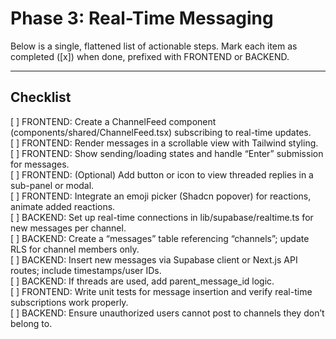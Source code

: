 # Phase 3: Real-Time Messaging

Below is a single, flattened list of actionable steps. Mark each item as completed ([x]) when done, prefixed with FRONTEND or BACKEND.

---

## Checklist

[ ] FRONTEND: Create a ChannelFeed component (components/shared/ChannelFeed.tsx) subscribing to real-time updates.  
[ ] FRONTEND: Render messages in a scrollable view with Tailwind styling.  
[ ] FRONTEND: Show sending/loading states and handle “Enter” submission for messages.  
[ ] FRONTEND: (Optional) Add button or icon to view threaded replies in a sub-panel or modal.  
[ ] FRONTEND: Integrate an emoji picker (Shadcn popover) for reactions, animate added reactions.  
[ ] BACKEND: Set up real-time connections in lib/supabase/realtime.ts for new messages per channel.  
[ ] BACKEND: Create a “messages” table referencing “channels”; update RLS for channel members only.  
[ ] BACKEND: Insert new messages via Supabase client or Next.js API routes; include timestamps/user IDs.  
[ ] BACKEND: If threads are used, add parent_message_id logic.  
[ ] FRONTEND: Write unit tests for message insertion and verify real-time subscriptions work properly.  
[ ] BACKEND: Ensure unauthorized users cannot post to channels they don’t belong to.  